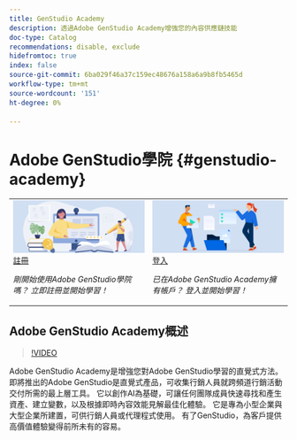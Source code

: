 ```yaml
---
title: GenStudio Academy
description: 透過Adobe GenStudio Academy增強您的內容供應鏈技能
doc-type: Catalog
recommendations: disable, exclude
hidefromtoc: true
index: false
source-git-commit: 6ba029f46a37c159ec48676a158a6a9b8fb5465d
workflow-type: tm+mt
source-wordcount: '151'
ht-degree: 0%

---
```



# Adobe GenStudio學院 {#genstudio-academy}

<table>
<tr>
  <td>
    <a href="https://learningmanager.adobe.com/accountiplogin?ipId=16970&amp;accesskey=c4988oojirhb5">
      <img alt="註冊Adobe GenStudio學院" src="/help/assets/card-create-assets.png" />
    </a>
    <div>
      <a href="https://learningmanager.adobe.com/accountiplogin?ipId=16970&amp;accesskey=c4988oojirhb5">
    註冊
    </a>
    </div>
    <p>
    <em>剛開始使用Adobe GenStudio學院嗎？ 立即註冊並開始學習！</em>
    <p>
  </td>
  <td>
    <a href="https://genstudioacademy.adobelearningmanager.com/">
    <img alt="登入Adobe GenStudio Academy" src="/help/assets/card-manage-content.png" />
    </a>
    <div>
    <a href="https://genstudioacademy.adobelearningmanager.com/">
    登入
    </a>
    </div>
    <p>
    <em>已在Adobe GenStudio Academy擁有帳戶？ 登入並開始學習！</em>
    </p>
  </td>
</tr>
</table>


## Adobe GenStudio Academy概述

>[!VIDEO](https://video.tv.adobe.com/v/3434938?autoplay=true&end=replay)

Adobe GenStudio Academy是增強您對Adobe GenStudio學習的直覺式方法。 即將推出的Adobe GenStudio是直覺式產品，可收集行銷人員就跨頻道行銷活動交付所需的最上層工具。 它以創作AI為基礎，可讓任何團隊成員快速尋找和產生資產、建立變數，以及根據即時內容效能見解最佳化體驗。 它是專為小型企業與大型企業所建置，可供行銷人員或代理程式使用。 有了GenStudio，為客戶提供高價值體驗變得前所未有的容易。
